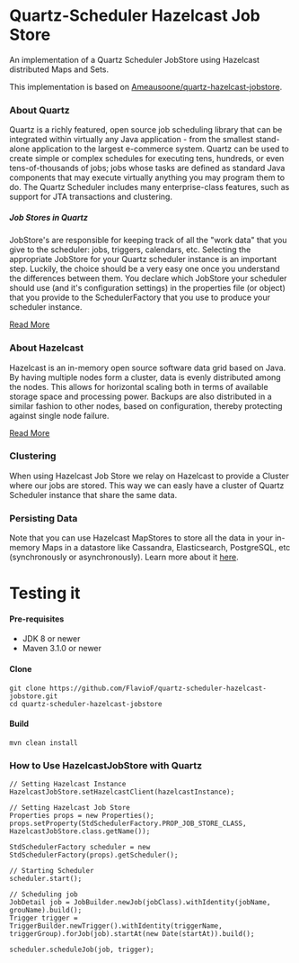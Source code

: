 Quartz-Scheduler Hazelcast Job Store
====================================
An implementation of a Quartz Scheduler JobStore using Hazelcast distributed Maps and Sets.

This implementation is based on [Ameausoone/quartz-hazelcast-jobstore](https://github.com/Ameausoone/quartz-hazelcast-jobstore).

### About Quartz
Quartz is a richly featured, open source job scheduling library that can be integrated within virtually any Java application - from the smallest stand-alone application to the largest e-commerce system. Quartz can be used to create simple or complex schedules for executing tens, hundreds, or even tens-of-thousands of jobs; jobs whose tasks are defined as standard Java components that may execute virtually anything you may program them to do. The Quartz Scheduler includes many enterprise-class features, such as support for JTA transactions and clustering.

##### Job Stores in Quartz
JobStore's are responsible for keeping track of all the "work data" that you give to the scheduler: jobs, triggers, calendars, etc. Selecting the appropriate JobStore for your Quartz scheduler instance is an important step. Luckily, the choice should be a very easy one once you understand the differences between them. You declare which JobStore your scheduler should use (and it's configuration settings) in the properties file (or object) that you provide to the SchedulerFactory that you use to produce your scheduler instance.

[Read More](http://quartz-scheduler.org/documentation/quartz-2.x/tutorials/tutorial-lesson-09)

### About Hazelcast
Hazelcast is an in-memory open source software data grid based on Java. By having multiple nodes form a cluster, data is evenly distributed among the nodes. This allows for horizontal scaling both in terms of available storage space and processing power. Backups are also distributed in a similar fashion to other nodes, based on configuration, thereby protecting against single node failure.

[Read More](http://hazelcast.org/)

### Clustering
When using Hazelcast Job Store we relay on Hazelcast to provide a Cluster where our jobs are stored. This way we can easly have a cluster of Quartz Scheduler instance that share the same data.

### Persisting Data
Note that you can use Hazelcast MapStores to store all the data in your in-memory Maps in a datastore like Cassandra, Elasticsearch, PostgreSQL, etc (synchronously or asynchronously). Learn more about it [here](http://docs.hazelcast.org/docs/3.4/manual/html/map-persistence.html).

# Testing it
#### Pre-requisites

* JDK 8 or newer
* Maven 3.1.0 or newer

#### Clone
```
git clone https://github.com/FlavioF/quartz-scheduler-hazelcast-jobstore.git
cd quartz-scheduler-hazelcast-jobstore
```
#### Build
```
mvn clean install
```

### How to Use HazelcastJobStore with Quartz
```
// Setting Hazelcast Instance
HazelcastJobStore.setHazelcastClient(hazelcastInstance);

// Setting Hazelcast Job Store
Properties props = new Properties();
props.setProperty(StdSchedulerFactory.PROP_JOB_STORE_CLASS, HazelcastJobStore.class.getName());

StdSchedulerFactory scheduler = new StdSchedulerFactory(props).getScheduler();

// Starting Scheduler
scheduler.start();

// Scheduling job
JobDetail job = JobBuilder.newJob(jobClass).withIdentity(jobName, grouName).build();
Trigger trigger = TriggerBuilder.newTrigger().withIdentity(triggerName, triggerGroup).forJob(job).startAt(new Date(startAt)).build();

scheduler.scheduleJob(job, trigger);

```
